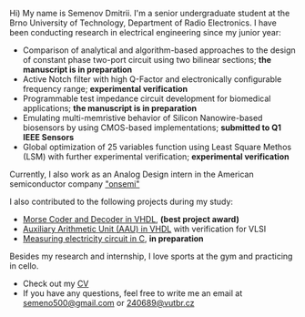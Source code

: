 Hi) My name is Semenov Dmitrii. I'm a senior undergraduate student at the Brno University of Technology, Department of Radio Electronics. I have been conducting research in electrical engineering since my junior year:
* Comparison of analytical and algorithm-based approaches to the design of constant phase two-port circuit using two bilinear sections; __the manuscript is in preparation__
* Active Notch filter with high Q-Factor and electronically configurable frequency range; __experimental verification__
* Programmable test impedance circuit development for biomedical applications; __the manuscript is in preparation__
* Emulating multi-memristive behavior of Silicon Nanowire-based biosensors by using CMOS-based implementations; __submitted to Q1 IEEE Sensors__
* Global optimization of 25 variables function using Least Square Methos (LSM) with further experimental verification; __experimental verification__

Currently, I also work as an Analog Design intern in the American semiconductor company ["onsemi"](https://www.onsemi.com)

I also contributed to the following projects during my study:
* [Morse Coder and Decoder in VHDL](https://github.com/dmitrii-semenov/morse-coder-decoder), __(best project award)__
* [Auxiliary Arithmetic Unit (AAU) in VHDL](https://github.com/dmitrii-semenov/VHDL-VLSI) with verification for VLSI
* [Measuring electricity circuit in C](https://github.com/dmitrii-semenov/measuring_electricity), __in preparation__

Besides my research and internship, I love sports at the gym and practicing in cello. 

* Check out my [CV](https://github.com/dmitrii-semenov/dmitrii-semenov/blob/main/CV.pdf)
* If you have any questions, feel free to write me an email at semeno500@gmail.com or 240689@vutbr.cz
